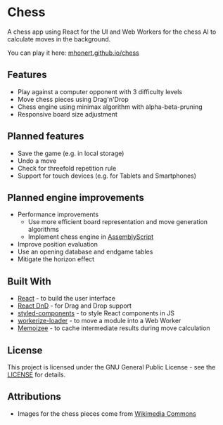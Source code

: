 # Chess

A chess app using React for the UI and Web Workers for the chess AI to calculate moves
in the background.

You can play it here: [mhonert.github.io/chess](https://mhonert.github.io/chess)

## Features
* Play against a computer opponent with 3 difficulty levels
* Move chess pieces using Drag'n'Drop
* Chess engine using minimax algorithm with alpha-beta-pruning
* Responsive board size adjustment

## Planned features
* Save the game (e.g. in local storage)
* Undo a move
* Check for threefold repetition rule
* Support for touch devices (e.g. for Tablets and Smartphones)

## Planned engine improvements
* Performance improvements
  * Use more efficient board representation and move generation algorithms
  * Implement chess engine in [AssemblyScript](https://docs.assemblyscript.org/)
* Improve position evaluation
* Use an opening database and endgame tables
* Mitigate the horizon effect

## Built With
* [React](https://reactjs.org/) - to build the user interface
* [React DnD](https://github.com/react-dnd/react-dnd) - for Drag and Drop support
* [styled-components](https://www.styled-components.com/) - to style React components in JS
* [workerize-loader](https://github.com/developit/workerize-loader) - to move a module into a Web Worker
* [Memoizee](https://github.com/medikoo/memoizee) - to cache intermediate results during move calculation

## License
This project is licensed under the GNU General Public License - see the [LICENSE](LICENSE) for details.

## Attributions
* Images for the chess pieces come from [Wikimedia Commons](https://commons.wikimedia.org/wiki/Category:SVG_chess_pieces)
